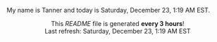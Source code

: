 My name is Tanner and today is Saturday, December 23, 1:19 AM EST.

<p align="center">This <i>README</i> file is generated <b>every 3 hours</b>!</br>Last refresh: Saturday, December 23, 1:19 AM EST<br /></p>
